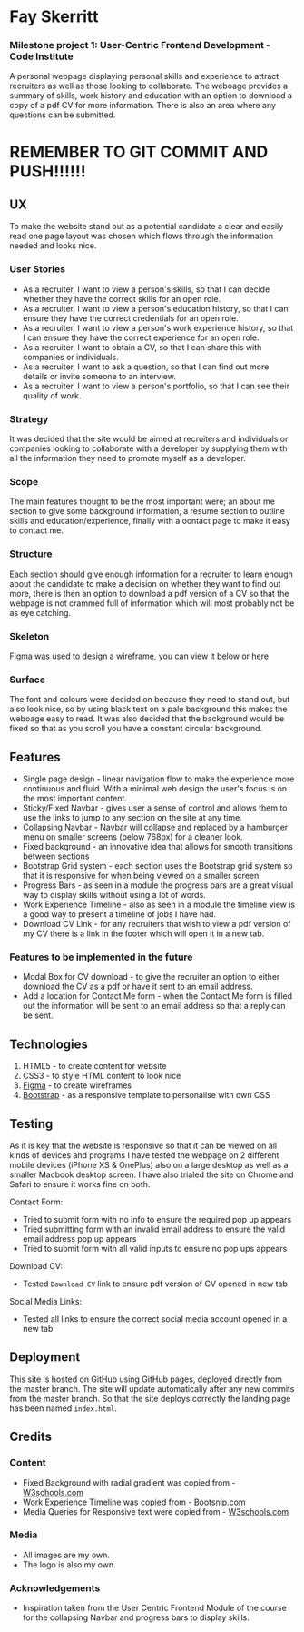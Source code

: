 
# **Fay Skerritt**
### **Milestone project 1: User-Centric Frontend Development - Code Institute**

A personal webpage displaying personal skills and experience to attract recruiters as well as those looking to collaborate. 
The weboage provides a summary of skills, work history and education with an option to download a copy of a pdf CV for more information. 
There is also an area where any questions can be submitted.

# **REMEMBER TO GIT COMMIT AND PUSH!!!!!!**

## UX
To make the website stand out as a potential candidate a clear and easily read one page layout was chosen which flows through the information needed and looks nice.

### User Stories
* As a recruiter, I want to view a person's skills, so that I can decide whether they have the correct skills for an open role.
* As a recruiter, I want to view a person's education history, so that I can ensure they have the correct credentials for an open role.
* As a recruiter, I want to view a person's work experience history, so that I can ensure they have the correct experience for an open role.
* As a recruiter, I want to obtain a CV, so that I can share this with companies or individuals.
* As a recruiter, I want to ask a question, so that I can find out more details or invite someone to an interview.
* As a recruiter, I want to view a person's portfolio, so that I can see their quality of work.


### Strategy
It was decided that the site would be aimed at recruiters and individuals or companies looking to collaborate with a developer by supplying them with all the information they need to promote myself as a developer.

### Scope
The main features thought to be the most important were; an about me section to give some background information, a resume section to outline skills and education/experience, finally with a ocntact page to make it easy to contact me.

### Structure
Each section should give enough information for a recruiter to learn enough about the candidate to make a decision on whether they want to find out more, there is then an option to download a pdf version of a CV so that the webpage is not crammed full of information which will most probably not be as eye catching.

### Skeleton
Figma was used to design a wireframe, you can view it below or <a href="https://www.figma.com/file/RdOmB4ks8GmqkZWuD6E7LU/Milestone-1-wireframe?node-id=212512%3A0" target="_blank">here</a>
<!-- <iframe style="border: 1px solid rgba(0, 0, 0, 0.1);" width="800" height="450" src="https://www.figma.com/embed?embed_host=share&url=https%3A%2F%2Fwww.figma.com%2Ffile%2FRdOmB4ks8GmqkZWuD6E7LU%2FMilestone-1-wireframe%3Fnode-id%3D212512%253A0&chrome=DOCUMENTATION" allowfullscreen></iframe> -->

### Surface
The font and colours were decided on because they need to stand out, but also look nice, so by using black text on a pale background this makes the weboage easy to read. It was also decided that the background would be fixed so that as you scroll you have a constant circular background.

## Features
* Single page design - linear navigation flow to make the experience more continuous and fluid. With a minimal web design the user's focus is on the most important content.
* Sticky/Fixed Navbar - gives user a sense of control and allows them to use the links to jump to any section on the site at any time.
* Collapsing Navbar - Navbar will collapse and replaced by a hamburger menu on smaller screens (below 768px) for a cleaner look.
* Fixed background - an innovative idea that allows for smooth transitions between sections 
* Bootstrap Grid system - each section uses the Bootstrap grid system so that it is responsive for when being viewed on a smaller screen.
* Progress Bars - as seen in a module the progress bars are a great visual way to display skills without using a lot of words.
* Work Experience Timeline - also as seen in a module the timeline view is a good way to present a timeline of jobs I have had.
* Download CV Link - for any recruiters that wish to view a pdf version of my CV there is a link in the footer which will open it in a new tab.

### **Features to be implemented in the future**
* Modal Box for CV download - to give the recruiter an option to either download the CV as a pdf or have it sent to an email address.
* Add a location for Contact Me form - when the Contact Me form is filled out the information will be sent to an email address so that a reply can be sent.

## Technologies
1. HTML5 - to create content for website
2. CSS3 - to style HTML content to look nice
3. <a href="https://www.figma.com/file/RdOmB4ks8GmqkZWuD6E7LU/Milestone-1-wireframe?node-id=212512%3A0" target="_blank">Figma</a> - to create wireframes
4. <a href="https://getbootstrap.com/" target="_blank">Bootstrap</a> - as a responsive template to personalise with own CSS

## Testing
As it is key that the website is responsive so that it can be viewed on all kinds of devices and programs 
I have tested the webpage on 2 different mobile devices (iPhone XS & OnePlus) also on a large desktop as well as a smaller Macbook desktop screen. 
I have also trialed the site on Chrome and Safari to ensure it works fine on both.

Contact Form:
* Tried to submit form with no info to ensure the required pop up appears
* Tried submitting form with an invalid email address to ensure the valid email address pop up appears
* Tried to submit form with all valid inputs to ensure no pop ups appears

Download CV:
* Tested `Download CV` link to ensure pdf version of CV opened in new tab

Social Media Links:
* Tested all links to ensure the correct social media account opened in a new tab

## Deployment
This site is hosted on GitHub using GitHub pages, deployed directly from the master branch. The site will update automatically after any new commits from the master branch. 
So that the site deploys correctly the landing page has been named `index.html`.

## Credits
### **Content**
* Fixed Background with radial gradient was copied from - <a href="https://www.w3schools.com/howto/howto_js_sticky_header.asp" target="_blank">W3schools.com</a>
* Work Experience Timeline was copied from - <a href="https://bootsnipp.com/snippets/xrKXW" target="_blank">Bootsnip.com</a>
* Media Queries for Responsive text were copied from - <a href="https://www.w3schools.com/howto/howto_css_responsive_text.asp" target="_blank">W3schools.com</a>

### **Media**
* All images are my own. 
* The logo is also my own.

### **Acknowledgements**
* Inspiration taken from the User Centric Frontend Module of the course for the collapsing Navbar and progress bars to display skills.

